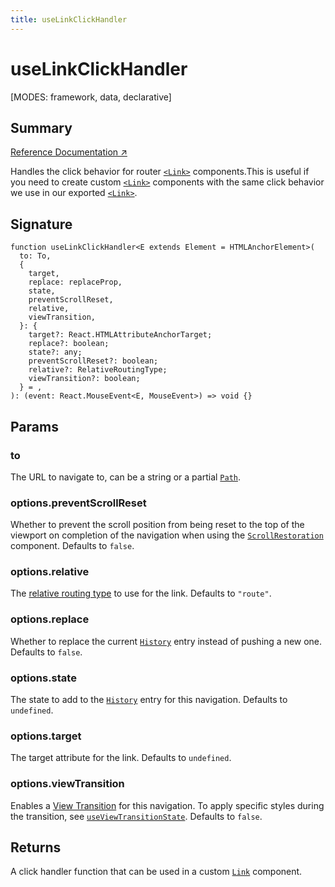 ```yaml
---
title: useLinkClickHandler
---
```


# useLinkClickHandler

<!--
⚠️ ⚠️ IMPORTANT ⚠️ ⚠️ 

Thank you for helping improve our documentation!

This file is auto-generated from the JSDoc comments in the source
code, so please edit the JSDoc comments in the file below and this
file will be re-generated once those changes are merged.

https://github.com/remix-run/react-router/blob/main/packages/react-router/lib/dom/lib.tsx
-->

[MODES: framework, data, declarative]

## Summary

[Reference Documentation ↗](https://api.reactrouter.com/v7/functions/react_router.useLinkClickHandler.html)

Handles the click behavior for router [`<Link>`](../components/Link) components.This
is useful if you need to create custom [`<Link>`](../components/Link) components with
the same click behavior we use in our exported [`<Link>`](../components/Link).

## Signature

```tsx
function useLinkClickHandler<E extends Element = HTMLAnchorElement>(
  to: To,
  {
    target,
    replace: replaceProp,
    state,
    preventScrollReset,
    relative,
    viewTransition,
  }: {
    target?: React.HTMLAttributeAnchorTarget;
    replace?: boolean;
    state?: any;
    preventScrollReset?: boolean;
    relative?: RelativeRoutingType;
    viewTransition?: boolean;
  } = ,
): (event: React.MouseEvent<E, MouseEvent>) => void {}
```

## Params

### to

The URL to navigate to, can be a string or a partial [`Path`](https://api.reactrouter.com/v7/interfaces/react_router.Path.html).

### options.preventScrollReset

Whether to prevent the scroll position from being reset to the top of the viewport on completion of the navigation when
using the [`ScrollRestoration`](../components/ScrollRestoration) component. Defaults to `false`.

### options.relative

The [relative routing type](https://api.reactrouter.com/v7/types/react_router.RelativeRoutingType.html) to use for the link. Defaults to `"route"`.

### options.replace

Whether to replace the current [`History`](https://developer.mozilla.org/en-US/docs/Web/API/History) entry instead of pushing a new one. Defaults to `false`.

### options.state

The state to add to the [`History`](https://developer.mozilla.org/en-US/docs/Web/API/History) entry for this navigation. Defaults to `undefined`.

### options.target

The target attribute for the link. Defaults to `undefined`.

### options.viewTransition

Enables a [View Transition](https://developer.mozilla.org/en-US/docs/Web/API/View_Transitions_API) for this navigation. To apply specific styles during the transition, see
[`useViewTransitionState`](../hooks/useViewTransitionState). Defaults to `false`.

## Returns

A click handler function that can be used in a custom [`Link`](../components/Link) component.

